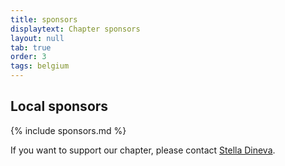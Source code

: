 ```yaml
---
title: sponsors
displaytext: Chapter sponsors
layout: null
tab: true
order: 3
tags: belgium
---
```


## Local sponsors
{% include sponsors.md %}

If you want to support our chapter, please contact [Stella Dineva](mailto:stella.dineva@owasp.org).